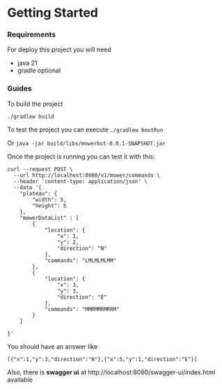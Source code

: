 # Getting Started

### Requirements
For deploy this project you will need

* java 21
* gradle optional

### Guides

To build the project 

`./gradlew build`

To test the project you can execute 
`./gradlew bootRun` 

Or `java -jar build/libs/mowerbot-0.0.1-SNAPSHOT.jar`

Once the project is running you can test it with this: 

```console
curl --request POST \
  --url http://localhost:8080/v1/mower/commands \
  --header 'content-type: application/json' \
  --data '{
	"plateau": {
		"width": 5, 
		"height": 5
	},
	"mowerDataList" : [
		{
			"location": {
				"x": 1,
				"y": 2,
				"direction": "N"
			},
			"commands": "LMLMLMLMM"
		},
		{
			"location": {
				"x": 3,
				"y": 3,
				"direction": "E"
			},
			"commands": "MMRMMRMRRM"
		}
	]
	
}'
```

You should have an answer like 

`[{"x":1,"y":3,"direction":"N"},{"x":5,"y":1,"direction":"E"}]`

Also, there is **swagger ui** at http://localhost:8080/swagger-ui/index.html available